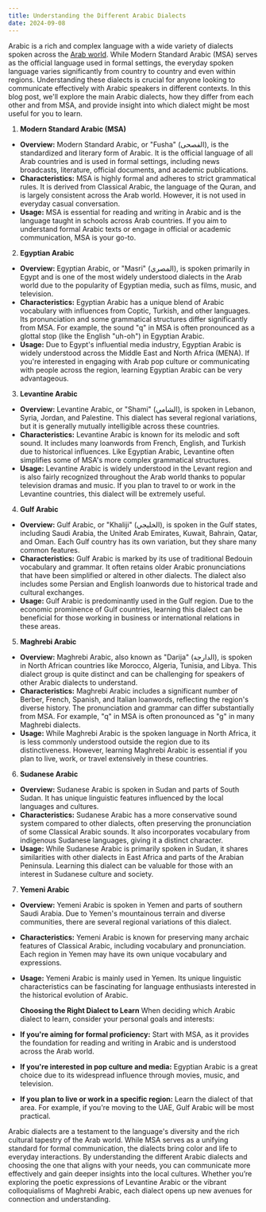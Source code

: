 ```yaml
---
title: Understanding the Different Arabic Dialects
date: 2024-09-08
---
```


Arabic is a rich and complex language with a wide variety of dialects spoken across the [Arab world](https://en.wikipedia.org/wiki/Arab_League). While Modern Standard Arabic (MSA) serves as the official language used in formal settings, the everyday spoken language varies significantly from country to country and even within regions. Understanding these dialects is crucial for anyone looking to communicate effectively with Arabic speakers in different contexts. In this blog post, we'll explore the main Arabic dialects, how they differ from each other and from MSA, and provide insight into which dialect might be most useful for you to learn.

1.  **Modern Standard Arabic (MSA)**

- **Overview:** Modern Standard Arabic, or "Fusha" (الفصحى), is the standardized and literary form of Arabic. It is the official language of all Arab countries and is used in formal settings, including news broadcasts, literature, official documents, and academic publications.
- **Characteristics:** MSA is highly formal and adheres to strict grammatical rules. It is derived from Classical Arabic, the language of the Quran, and is largely consistent across the Arab world. However, it is not used in everyday casual conversation.
- **Usage:** MSA is essential for reading and writing in Arabic and is the language taught in schools across Arab countries. If you aim to understand formal Arabic texts or engage in official or academic communication, MSA is your go-to.

2.  **Egyptian Arabic**

- **Overview:** Egyptian Arabic, or "Masri" (المصري), is spoken primarily in Egypt and is one of the most widely understood dialects in the Arab world due to the popularity of Egyptian media, such as films, music, and television.
- **Characteristics:** Egyptian Arabic has a unique blend of Arabic vocabulary with influences from Coptic, Turkish, and other languages. Its pronunciation and some grammatical structures differ significantly from MSA. For example, the sound "q" in MSA is often pronounced as a glottal stop (like the English "uh-oh") in Egyptian Arabic.
- **Usage:** Due to Egypt's influential media industry, Egyptian Arabic is widely understood across the Middle East and North Africa (MENA). If you're interested in engaging with Arab pop culture or communicating with people across the region, learning Egyptian Arabic can be very advantageous.

3.  **Levantine Arabic**

- **Overview:** Levantine Arabic, or "Shami" (الشامي), is spoken in Lebanon, Syria, Jordan, and Palestine. This dialect has several regional variations, but it is generally mutually intelligible across these countries.
- **Characteristics:** Levantine Arabic is known for its melodic and soft sound. It includes many loanwords from French, English, and Turkish due to historical influences. Like Egyptian Arabic, Levantine often simplifies some of MSA's more complex grammatical structures.
- **Usage:** Levantine Arabic is widely understood in the Levant region and is also fairly recognized throughout the Arab world thanks to popular television dramas and music. If you plan to travel to or work in the Levantine countries, this dialect will be extremely useful.

4.  **Gulf Arabic**

- **Overview:** Gulf Arabic, or "Khaliji" (الخليجي), is spoken in the Gulf states, including Saudi Arabia, the United Arab Emirates, Kuwait, Bahrain, Qatar, and Oman. Each Gulf country has its own variation, but they share many common features.
- **Characteristics:** Gulf Arabic is marked by its use of traditional Bedouin vocabulary and grammar. It often retains older Arabic pronunciations that have been simplified or altered in other dialects. The dialect also includes some Persian and English loanwords due to historical trade and cultural exchanges.
- **Usage:** Gulf Arabic is predominantly used in the Gulf region. Due to the economic prominence of Gulf countries, learning this dialect can be beneficial for those working in business or international relations in these areas.

5.  **Maghrebi Arabic**

- **Overview:** Maghrebi Arabic, also known as "Darija" (الدارجة), is spoken in North African countries like Morocco, Algeria, Tunisia, and Libya. This dialect group is quite distinct and can be challenging for speakers of other Arabic dialects to understand.
- **Characteristics:** Maghrebi Arabic includes a significant number of Berber, French, Spanish, and Italian loanwords, reflecting the region's diverse history. The pronunciation and grammar can differ substantially from MSA. For example, "q" in MSA is often pronounced as "g" in many Maghrebi dialects.
- **Usage:** While Maghrebi Arabic is the spoken language in North Africa, it is less commonly understood outside the region due to its distinctiveness. However, learning Maghrebi Arabic is essential if you plan to live, work, or travel extensively in these countries.

6.  **Sudanese Arabic**

- **Overview:** Sudanese Arabic is spoken in Sudan and parts of South Sudan. It has unique linguistic features influenced by the local languages and cultures.
- **Characteristics:** Sudanese Arabic has a more conservative sound system compared to other dialects, often preserving the pronunciation of some Classical Arabic sounds. It also incorporates vocabulary from indigenous Sudanese languages, giving it a distinct character.
- **Usage:** While Sudanese Arabic is primarily spoken in Sudan, it shares similarities with other dialects in East Africa and parts of the Arabian Peninsula. Learning this dialect can be valuable for those with an interest in Sudanese culture and society.

7.  **Yemeni Arabic**

- **Overview:** Yemeni Arabic is spoken in Yemen and parts of southern Saudi Arabia. Due to Yemen's mountainous terrain and diverse communities, there are several regional variations of this dialect.
- **Characteristics:** Yemeni Arabic is known for preserving many archaic features of Classical Arabic, including vocabulary and pronunciation. Each region in Yemen may have its own unique vocabulary and expressions.
- **Usage:** Yemeni Arabic is mainly used in Yemen. Its unique linguistic characteristics can be fascinating for language enthusiasts interested in the historical evolution of Arabic.

  **Choosing the Right Dialect to Learn**
  When deciding which Arabic dialect to learn, consider your personal goals and interests:

- **If you're aiming for formal proficiency:** Start with MSA, as it provides the foundation for reading and writing in Arabic and is understood across the Arab world.
- **If you're interested in pop culture and media:** Egyptian Arabic is a great choice due to its widespread influence through movies, music, and television.
- **If you plan to live or work in a specific region:** Learn the dialect of that area. For example, if you're moving to the UAE, Gulf Arabic will be most practical.

Arabic dialects are a testament to the language's diversity and the rich cultural tapestry of the Arab world. While MSA serves as a unifying standard for formal communication, the dialects bring color and life to everyday interactions. By understanding the different Arabic dialects and choosing the one that aligns with your needs, you can communicate more effectively and gain deeper insights into the local cultures. Whether you’re exploring the poetic expressions of Levantine Arabic or the vibrant colloquialisms of Maghrebi Arabic, each dialect opens up new avenues for connection and understanding.
